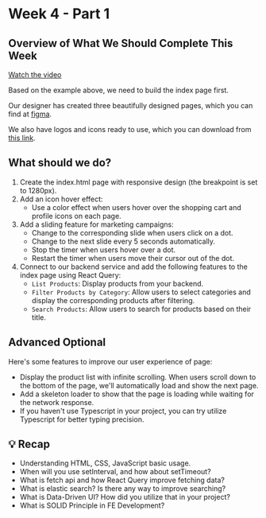 # Week 4 - Part 1

## Overview of What We Should Complete This Week

[Watch the video](https://drive.google.com/file/d/1e3DyAh2ghi937QBP9T0FciLloWB9MXrg/view?usp=sharing)

Based on the example above, we need to build the index page first.

Our designer has created three beautifully designed pages, which you can find at [figma](https://www.figma.com/file/sKhc4A0Gi427u1I5leT5ug/STYLiSH).

We also have logos and icons ready to use, which you can download from [this link](https://s3.amazonaws.com/appworks-school-stylish/images.zip).

## What should we do?

1. Create the index.html page with responsive design (the breakpoint is set to 1280px).
2. Add an icon hover effect:
   - Use a color effect when users hover over the shopping cart and profile icons on each page.
3. Add a sliding feature for marketing campaigns:
   - Change to the corresponding slide when users click on a dot.
   - Change to the next slide every 5 seconds automatically.
   - Stop the timer when users hover over a dot.
   - Restart the timer when users move their cursor out of the dot.
4. Connect to our backend service and add the following features to the index page using React Query:
   - `List Products`: Display products from your backend.
   - `Filter Products by Category`: Allow users to select categories and display the corresponding products after filtering.
   - `Search Products`: Allow users to search for products based on their title.

## Advanced Optional

Here's some features to improve our user experience of page:

- Display the product list with infinite scrolling. When users scroll down to the bottom of the page, we'll automatically load and show the next page.
- Add a skeleton loader to show that the page is loading while waiting for the network response.
- If you haven't use Typescript in your project, you can try utilize Typescript for better typing precision.

## 💡 Recap
- Understanding HTML, CSS, JavaScript basic usage.
- When will you use setInterval, and how about setTimeout?
- What is fetch api and how React Query improve fetching data?
- What is elastic search? Is there any way to improve searching?
- What is Data-Driven UI? How did you utilize that in your project?
- What is SOLID Principle in FE Development?
